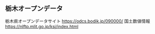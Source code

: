 ## 栃木オープンデータ

栃木県オープンデータサイト https://odcs.bodik.jp/090000/
国土数値情報　https://nlftp.mlit.go.jp/ksj/index.html